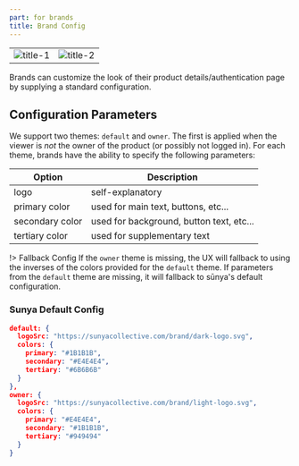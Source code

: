 ```yaml
---
part: for brands
title: Brand Config
---
```


|       |      |
| ----- | ---- |
| ![](/default_screenshot.png "title-1") | ![](/owner_screenshot.png "title-2") |

Brands can customize the look of their product details/authentication page by supplying a standard configuration.

## Configuration Parameters

We support two themes: `default` and `owner`. The first is applied when the viewer is _not_ the owner of the product (or possibly not logged in). For each theme, brands have the ability to specify the following parameters:

| Option | Description                                                 |
| ------ | ------------------------------------------------------------|
| logo   | self-explanatory |
| primary color | used for main text, buttons, etc...                |
| secondary color   | used for background, button text, etc...                        |
| tertiary color | used for supplementary text |


!> Fallback Config
If the `owner` theme is missing, the UX will fallback to using the inverses of the colors provided for the `default` theme. If parameters from the `default` theme are missing, it will fallback to sūnya's default configuration.

### Sunya Default Config

```json
default: {
  logoSrc: "https://sunyacollective.com/brand/dark-logo.svg",
  colors: {
    primary: "#1B1B1B",
    secondary: "#E4E4E4",
    tertiary: "#6B6B6B"
  }
},
owner: {
  logoSrc: "https://sunyacollective.com/brand/light-logo.svg",
  colors: {
    primary: "#E4E4E4",
    secondary: "#1B1B1B",
    tertiary: "#949494"
  }
}
```
